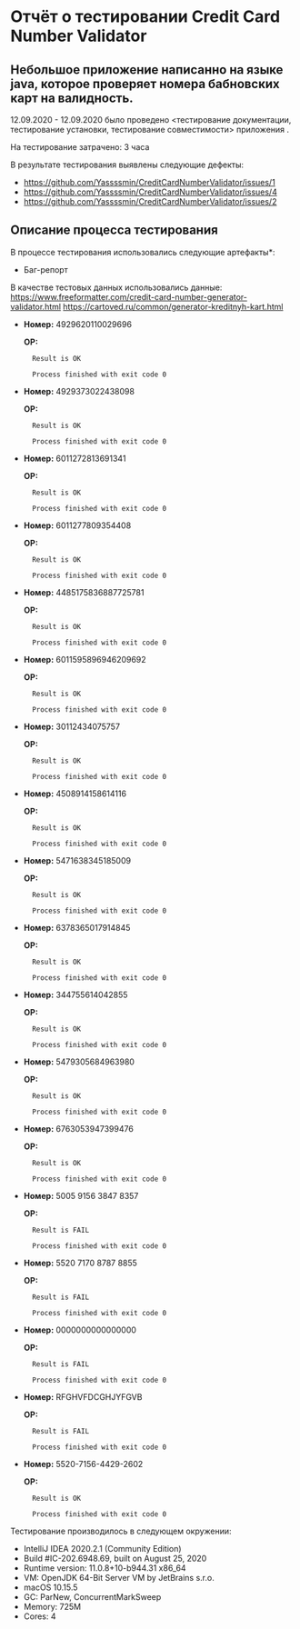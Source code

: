 # Отчёт о тестировании Credit Card Number Validator

## Небольшое приложение написанно на языке java, которое проверяет номера бабновских карт на валидность.

12.09.2020 - 12.09.2020 было проведено <тестирование документации, тестирование установки, тестирование совместимости> приложения <Credit Card Number Validator>.

На тестирование затрачено: 3 часа

В результате тестирования выявлены следующие дефекты:
* <https://github.com/Yassssmin/CreditCardNumberValidator/issues/1>
* <https://github.com/Yassssmin/CreditCardNumberValidator/issues/4>
* <https://github.com/Yassssmin/CreditCardNumberValidator/issues/2>

## Описание процесса тестирования

В процессе тестирования использовались следующие артефакты*:
* Баг-репорт

В качестве тестовых данных использовались данные:
<https://www.freeformatter.com/credit-card-number-generator-validator.html> 
<https://cartoved.ru/common/generator-kreditnyh-kart.html>

* **Номер:** 4929620110029696

  **ОР:**    
  ```
    Result is OK

    Process finished with exit code 0
  ```

* **Номер:** 4929373022438098

  **ОР:**    
  ```
    Result is OK

    Process finished with exit code 0
  ```
* **Номер:** 6011272813691341

  **ОР:**    
  ```
    Result is OK

    Process finished with exit code 0
  ```
* **Номер:** 6011277809354408

  **ОР:**    
  ```
    Result is OK

    Process finished with exit code 0
  ```
* **Номер:** 4485175836887725781

  **ОР:**    
  ```
    Result is OK

    Process finished with exit code 0
  ```
* **Номер:** 6011595896946209692

  **ОР:**    
  ```
    Result is OK

    Process finished with exit code 0
  ```
* **Номер:** 30112434075757

  **ОР:**    
  ```
    Result is OK

    Process finished with exit code 0
  ```
* **Номер:** 4508914158614116

  **ОР:**    
  ```
    Result is OK

    Process finished with exit code 0
  ```
* **Номер:** 5471638345185009

  **ОР:**    
  ```
    Result is OK

    Process finished with exit code 0
  ```
* **Номер:** 6378365017914845

  **ОР:**    
  ```
    Result is OK

    Process finished with exit code 0
  ```
* **Номер:** 344755614042855

  **ОР:**    
  ```
    Result is OK

    Process finished with exit code 0
  ```
* **Номер:** 5479305684963980

  **ОР:**    
  ```
    Result is OK

    Process finished with exit code 0
  ```
* **Номер:** 6763053947399476

  **ОР:**    
  ```
    Result is OK

    Process finished with exit code 0
  ```
* **Номер:** 5005 9156 3847 8357

  **ОР:**    
  ```
    Result is FAIL

    Process finished with exit code 0
  ```
* **Номер:** 5520 7170 8787 8855

  **ОР:**    
  ```
    Result is FAIL

    Process finished with exit code 0
  ```
* **Номер:** 0000000000000000

  **ОР:**    
  ```
    Result is FAIL

    Process finished with exit code 0
  ```
* **Номер:** RFGHVFDCGHJYFGVB

  **ОР:**    
  ```
    Result is FAIL

    Process finished with exit code 0
  ```
* **Номер:** 5520-7156-4429-2602

  **ОР:**    
  ```
    Result is OK

    Process finished with exit code 0
  ```

Тестирование производилось в следующем окружении:
* IntelliJ IDEA 2020.2.1 (Community Edition)
* Build #IC-202.6948.69, built on August 25, 2020
* Runtime version: 11.0.8+10-b944.31 x86_64
* VM: OpenJDK 64-Bit Server VM by JetBrains s.r.o.
* macOS 10.15.5
* GC: ParNew, ConcurrentMarkSweep
* Memory: 725M
* Cores: 4
